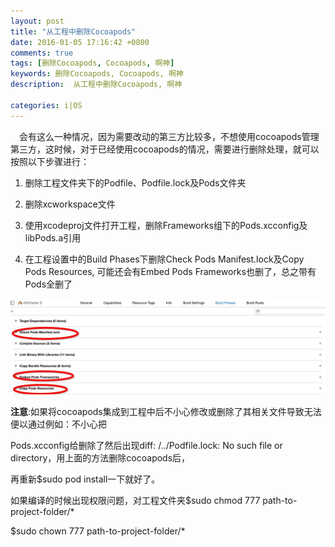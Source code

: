```yaml
---
layout: post
title: "从工程中删除Cocoapods"
date: 2016-01-05 17:16:42 +0800
comments: true
tags: [删除Cocoapods, Cocoapods, 啊神]
keywords: 删除Cocoapods, Cocoapods, 啊神
description:  从工程中删除Cocoapods, 啊神

categories: i|OS
---
```

&emsp;会有这么一种情况，因为需要改动的第三方比较多，不想使用cocoapods管理第三方，这时候，对于已经使用cocoapods的情况，需要进行删除处理，就可以按照以下步骤进行：

1. 删除工程文件夹下的Podfile、Podfile.lock及Pods文件夹

2. 删除xcworkspace文件

3. 使用xcodeproj文件打开工程，删除Frameworks组下的Pods.xcconfig及libPods.a引用

4. 在工程设置中的Build Phases下删除Check Pods Manifest.lock及Copy Pods Resources, 可能还会有Embed Pods Frameworks也删了，总之带有Pods全删了
<!--more-->
![啊神删除图](/images/delcocopods.png)

**注意**:如果将cocoapods集成到工程中后不小心修改或删除了其相关文件导致无法便以通过例如：不小心把

Pods.xcconfig给删除了然后出现diff: /../Podfile.lock: No such file or directory，用上面的方法删除cocoapods后，

再重新$sudo pod install一下就好了。

如果编译的时候出现权限问题，对工程文件夹$sudo chmod 777 path-to-project-folder/*

$sudo chown 777 path-to-project-folder/*

